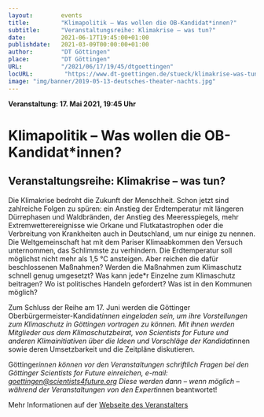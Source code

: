```yaml
---
layout:        events
title:         "Klimapolitik – Was wollen die OB-Kandidat*innen?"
subtitle:      "Veranstaltungsreihe: Klimakrise – was tun?"
date:          2021-06-17T19:45:00+01:00
publishdate:   2021-03-09T00:00:00+01:00
author:        "DT Göttingen"
place:         "DT Göttingen"
URL:           "/2021/06/17/19/45/dtgoettingen"
locURL:         "https://www.dt-goettingen.de/stueck/klimakrise-was-tun/"
image: "img/banner/2019-05-13-deutsches-theater-nachts.jpg"
---
```


**Veranstaltung: 17. Mai 2021, 19:45 Uhr**

Klimapolitik – Was wollen die OB-Kandidat*innen?
===========

Veranstaltungsreihe: Klimakrise – was tun?
-----------

Die Klimakrise bedroht die Zukunft der Menschheit. Schon jetzt sind zahlreiche Folgen zu spüren: ein Anstieg der Erdtemperatur mit längeren Dürrephasen und Waldbränden, der Anstieg des Meeresspiegels, mehr Extremwetterereignisse wie Orkane und Flutkatastrophen oder die Verbreitung von Krankheiten auch in Deutschland, um nur einige zu nennen. Die Weltgemeinschaft hat mit dem Pariser Klimaabkommen den Versuch unternommen, das Schlimmste zu verhindern. Die Erdtemperatur soll möglichst nicht mehr als 1,5 °C ansteigen. Aber reichen die dafür beschlossenen Maßnahmen? Werden die Maßnahmen zum Klimaschutz schnell genug umgesetzt?  Was kann jede*r Einzelne zum Klimaschutz beitragen? Wo ist politisches Handeln gefordert? Was ist in den Kommunen möglich?

Zum Schluss der Reihe am 17. Juni werden die Göttinger Oberbürgermeister-Kandidat*innen eingeladen sein, um ihre Vorstellungen zum Klimaschutz in Göttingen vortragen zu können. Mit ihnen werden Mitglieder aus dem Klimaschutzbeirat, von Scientists for Future und anderen Klimainitiativen über die Ideen und Vorschläge der Kandidat*innen sowie deren Umsetzbarkeit und die Zeitpläne diskutieren.

Göttinger*innen können vor den Veranstaltungen schriftlich Fragen bei den Göttinger Scientists for Future einreichen, e-mail: goettingen@scientists4future.org
Diese werden dann – wenn möglich – während der Veranstaltungen von den Expert*innen beantwortet!



Mehr Informationen auf der [Webseite des Veranstalters](https://www.dt-goettingen.de/stueck/klimakrise-was-tun/)
